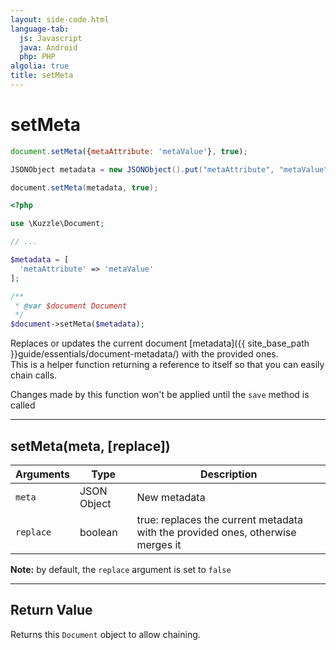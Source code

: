 ```yaml
---
layout: side-code.html
language-tab:
  js: Javascript
  java: Android
  php: PHP
algolia: true
title: setMeta
---
```


# setMeta

```js
document.setMeta({metaAttribute: 'metaValue'}, true);
```

```java
JSONObject metadata = new JSONObject().put("metaAttribute", "metaValue");

document.setMeta(metadata, true);
```

```php
<?php

use \Kuzzle\Document;

// ...

$metadata = [
  'metaAttribute' => 'metaValue'
];

/**
 * @var $document Document
 */
$document->setMeta($metadata);
```

Replaces or updates the current document [metadata]({{ site_base_path }}guide/essentials/document-metadata/) with the provided ones.  
This is a helper function returning a reference to itself so that you can easily chain calls.

<aside class="notice">
Changes made by this function won't be applied until the <code>save</code> method is called
</aside>

---

## setMeta(meta, [replace])

| Arguments | Type | Description |
|---------------|---------|----------------------------------------|
| ``meta`` | JSON Object | New metadata |
| ``replace`` | boolean | true: replaces the current metadata with the provided ones, otherwise merges it |

**Note:** by default, the ``replace`` argument is set to ``false``

---

## Return Value

Returns this `Document` object to allow chaining.
